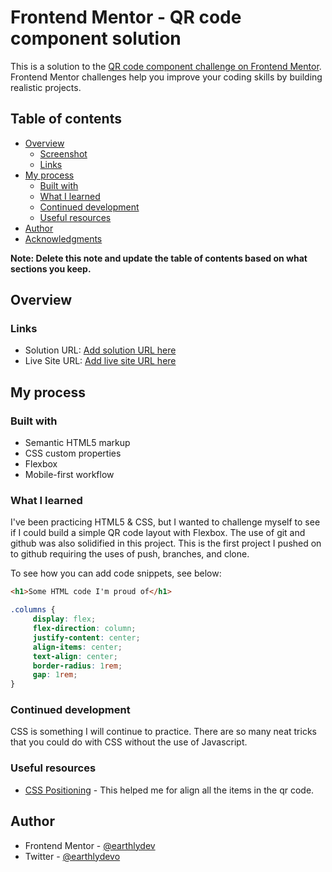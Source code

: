 # Frontend Mentor - QR code component solution

This is a solution to the [QR code component challenge on Frontend Mentor](https://www.frontendmentor.io/challenges/qr-code-component-iux_sIO_H). Frontend Mentor challenges help you improve your coding skills by building realistic projects. 

## Table of contents

- [Overview](#overview)
  - [Screenshot](#screenshot)
  - [Links](#links)
- [My process](#my-process)
  - [Built with](#built-with)
  - [What I learned](#what-i-learned)
  - [Continued development](#continued-development)
  - [Useful resources](#useful-resources)
- [Author](#author)
- [Acknowledgments](#acknowledgments)

**Note: Delete this note and update the table of contents based on what sections you keep.**

## Overview

### Links

- Solution URL: [Add solution URL here](https://your-solution-url.com)
- Live Site URL: [Add live site URL here](https://your-live-site-url.com)

## My process

### Built with

- Semantic HTML5 markup
- CSS custom properties
- Flexbox
- Mobile-first workflow

### What I learned

I've been practicing HTML5 & CSS, but I wanted to challenge myself to see if I could build a simple QR code layout with Flexbox. The use of git and github was also solidified in this project. This is the first project I pushed on to github requiring the uses of push, branches, and clone. 

To see how you can add code snippets, see below:

```html
<h1>Some HTML code I'm proud of</h1>
```
```css
.columns {
     display: flex;
     flex-direction: column;
     justify-content: center;
     align-items: center;
     text-align: center; 
     border-radius: 1rem;
     gap: 1rem;
}
```

### Continued development

CSS is something I will continue to practice. There are so many neat tricks that you could do with CSS without the use of Javascript. 

### Useful resources

- [CSS Positioning](https://learnlayout.com/flexbox.html) - This helped me for align all the items in the qr code. 

## Author

- Frontend Mentor - [@earthlydev](https://www.frontendmentor.io/profile/earthlydev)
- Twitter - [@earthlydevo](https://www.twitter.com/earthlydevo)
